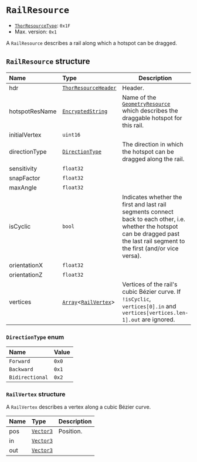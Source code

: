 # `RailResource`

- [`ThorResourceType`](./index.md#thorresourcetype-enum): `0x1F`
- Max. version: `0x1`

A `RailResource` describes a rail along which a hotspot can be dragged.

## `RailResource` structure

| Name | Type | Description |
| :-- | :-- | --- |
| hdr | [`ThorResourceHeader`](./index.md#thorresourceheader-structure) | Header. |
| hotspotResName | [`EncryptedString`](../base.md#encryptedstring-structure) | Name of the [`GeometryResource`](./geometryresource.md) which describes the draggable hotspot for this rail. |
| initialVertex | `uint16` |  |
| directionType | [`DirectionType`](#directiontype-enum) | The direction in which the hotspot can be dragged along the rail. |
| sensitivity | `float32` |  |
| snapFactor | `float32` |  |
| maxAngle | `float32` |  |
| isCyclic | `bool` | Indicates whether the first and last rail segments connect back to each other, i.e. whether the hotspot can be dragged past the last rail segment to the first (and/or vice versa). |
| orientationX | `float32` |  |
| orientationZ | `float32` |  |
| vertices | [`Array`](../base.md#array-structure)<[`RailVertex`](#railvertex-structure)> | Vertices of the rail's cubic Bézier curve. If `!isCyclic`, `vertices[0].in` and `vertices[vertices.len-1].out` are ignored. |

### `DirectionType` enum

| Name | Value |
| :-- | :-- |
| `Forward` | `0x0` |
| `Backward` | `0x1` |
| `Bidirectional` | `0x2` |

### `RailVertex` structure

A `RailVertex` describes a vertex along a cubic Bézier curve.

| Name | Type | Description |
| :-- | :-- | --- |
| pos | [`Vector3`](../base.md#vector3-structure) | Position. |
| in | [`Vector3`](../base.md#vector3-structure) |  |
| out | [`Vector3`](../base.md#vector3-structure) |  |
